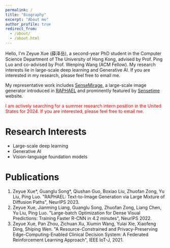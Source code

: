 ```yaml
---
permalink: /
title: "Biography"
excerpt: "About me"
author_profile: true
redirect_from: 
  - /about/
  - /about.html
---
```


Hello, I'm Zeyue Xue (薛泽岳), a second-year PhD student in the Computer Science Department of The University of Hong Kong, advised by Prof. Ping Luo and co-advised by Prof. Wenping Wang (ACM Fellow). My research interests lie in large-scale deep learning and Generative AI. If you are interested in my research, please feel free to email me.

My representative work includes [SenseMirage](https://miaohua.sensetime.com/en), a large-scale image generator introduced in [RAPHAEL](https://arxiv.org/abs/2305.18295) and prominently featured by [Sensetime](https://www.sensetime.com/cn) website.

<font color='red'> I am actively searching for a summer research intern position in the United States for 2024. If you are interested, please feel free to email me. </font>


Research Interests
======
  * Large-scale deep learning
  * Generative AI
  * Vision-language foundation models

**Publications**
======
  1. Zeyue Xue\*, Guanglu Song\*, Qiushan Guo, Boxiao Liu, Zhuofan Zong, Yu Liu, Ping Luo. "RAPHAEL: Text-to-Image Generation via Large Mixture of Diffusion Paths", NeurIPS 2023.
  2. Zeyue Xue, Jianming Liang, Guanglu Song, Zhuofan Zong, Liang Chen, Yu Liu, Ping Luo. "Large-batch Optimization for Dense Visual Predictions: Training Faster R-CNN in 4.2 minutes", NeurIPS 2022.
  3. Zeyue Xue, Pan Zhou, Zichuan Xu, Xiumin Wang, Yulai Xie, Xiaofeng Ding, Shiping Wen. "A Resource-Constrained and Privacy-Preserving Edge-Computing-Enabled Clinical Decision System: A Federated Reinforcement Learning Approach", IEEE IoT-J, 2021.

